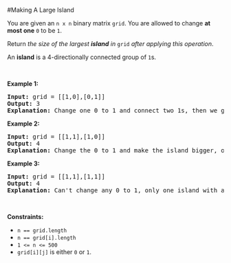 #Making A Large Island
<p>You are given an <code>n x n</code> binary matrix <code>grid</code>. You are allowed to change <strong>at most one</strong> <code>0</code> to be <code>1</code>.</p>
<p>Return <em>the size of the largest <strong>island</strong> in</em> <code>grid</code> <em>after applying this operation</em>.</p>
<p>An <strong>island</strong> is a 4-directionally connected group of <code>1</code>s.</p>
<p> </p>
<p><strong class="example">Example 1:</strong></p>
<pre><strong>Input:</strong> grid = [[1,0],[0,1]]
<strong>Output:</strong> 3
<strong>Explanation:</strong> Change one 0 to 1 and connect two 1s, then we get an island with area = 3.
</pre>
<p><strong class="example">Example 2:</strong></p>
<pre><strong>Input:</strong> grid = [[1,1],[1,0]]
<strong>Output:</strong> 4
<strong>Explanation: </strong>Change the 0 to 1 and make the island bigger, only one island with area = 4.</pre>
<p><strong class="example">Example 3:</strong></p>
<pre><strong>Input:</strong> grid = [[1,1],[1,1]]
<strong>Output:</strong> 4
<strong>Explanation:</strong> Can't change any 0 to 1, only one island with area = 4.
</pre>
<p> </p>
<p><strong>Constraints:</strong></p>
<ul>
<li><code>n == grid.length</code></li>
<li><code>n == grid[i].length</code></li>
<li><code>1 &lt;= n &lt;= 500</code></li>
<li><code>grid[i][j]</code> is either <code>0</code> or <code>1</code>.</li>
</ul>
